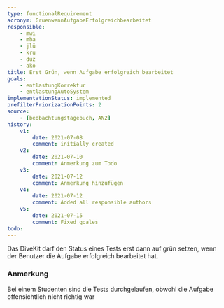 ```yaml
---
type: functionalRequirement
acronym: GruenwennAufgabeErfolgreichbearbeitet
responsible: 
    - mwi
    - mba
    - jlü
    - kru
    - duz
    - ako
title: Erst Grün, wenn Aufgabe erfolgreich bearbeitet
goals: 
    - entlastungKorrektur
    - entlastungAutoSystem
implementationStatus: implemented
prefilterPriorizationPoints: 2
source:
    - [beobachtungstagebuch, AN2]
history:
    v1:
        date: 2021-07-08
        comment: initially created
    v2:
        date: 2021-07-10
        comment: Anmerkung zum Todo
    v3: 
        date: 2021-07-12
        comment: Anmerkung hinzufügen
    v4:
        date: 2021-07-12
        comment: Added all responsible authors
    v5:
        date: 2021-07-15
        comment: Fixed goales
todo:
---
```


Das DiveKit darf den Status eines Tests erst dann auf grün setzen, wenn der Benutzer die Aufgabe erfolgreich bearbeitet hat.


###  Anmerkung
Bei einem Studenten sind die Tests durchgelaufen, obwohl die Aufgabe offensichtlich nicht richtig war
